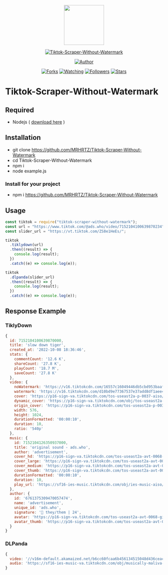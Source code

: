 <p align="center">
<img src="https://raw.githubusercontent.com/MRHRTZ/Tiktok-Scraper-Without-Watermark/main/src/media/ttk.webp" width="128" height="128"/>
</p>
<p align="center">
<a href="#"><img title="Tiktok-Scraper-Without-Watermark" src="https://img.shields.io/static/v1?label=package&message=Tiktok-Scraper-Without-Watermark&color=lightred"></a>
</p>
<p align="center">
<a href="https://github.com/MRHRTZ"><img title="Author" src="https://img.shields.io/badge/Author-MRHRTZ-red.svg?style=for-the-badge&logo=github"></a>
</p>
<p align="center">
<a href="https://github.com/MRHRTZ/Tiktok-Scraper-Without-Watermark/network/members"><img title="Forks" src="https://img.shields.io/github/forks/MRHRTZ/Tiktok-Scraper-Without-Watermark?color=red&style=flat-square"></a>
<a href="https://github.com/MRHRTZ/Tiktok-Scraper-Without-Watermark/watchers"><img title="Watching" src="https://img.shields.io/github/watchers/MRHRTZ/Tiktok-Scraper-Without-Watermark?label=Watchers&color=blue&style=flat-square"></a>
<a href="https://github.com/MRHRTZ/Tiktok-Scraper-Without-Watermark"><img title="Followers" src="https://img.shields.io/github/followers/MRHRTZ?color=blue&style=flat-square"></a>
<a href="https://github.com/MRHRTZ/Tiktok-Scraper-Without-Watermark/stargazers/"><img title="Stars" src="https://img.shields.io/github/stars/MRHRTZ/Tiktok-Scraper-Without-Watermark?color=red&style=flat-square"></a>
</p>

# Tiktok-Scraper-Without-Watermark

## Required

- Nodejs ( <a href="https://nodejs.org/en/download">download here</a> )

## Installation

- git clone https://github.com/MRHRTZ/Tiktok-Scraper-Without-Watermark
- cd Tiktok-Scraper-Without-Watermark
- npm i
- node example.js

### Install for your project

- npm i https://github.com/MRHRTZ/Tiktok-Scraper-Without-Watermark

## Usage

```javascript
const tiktok = require("tiktok-scraper-without-watermark");
const url = "https://www.tiktok.com/@ads.who/video/7152104100639870234";
const slider_url = "https://vt.tiktok.com/ZS8e1HeEs/";

tiktok
  .tiklydown(url)
  .then((result) => {
    console.log(result);
  })
  .catch((e) => console.log(e));

tiktok
  .dlpanda(slider_url)
  .then((result) => {
    console.log(result);
  })
  .catch((e) => console.log(e));
```

## Response Example

### TiklyDown

```javascript
{
  id: 7152104100639870000,
  title: 'slow down tiger',
  created_at: '2022-10-08 18:36:46',
  stats: {
    commentCount: '12.6 K',
    shareCount: '27.8 K',
    playCount: '18.7 M',
    saveCount: '27.8 K'
  },
  video: {
    noWatermark: 'https://v16.tiktokcdn.com/16557c16049446db5cbd953baaf456cf/63860d88/video/tos/useast2a/tos-useast2a-pve-0037-aiso/94367a4561f1468e90e03d360ed671d3/?a=1180&ch=0&cr=3&dr=0&lr=all&cd=0%7C0%7C0%7C3&cv=1&br=2818&bt=1409&cs=0&ds=6&ft=KLrRMzm8m6o0PDOcdEMaQ9j3QwS6JE.C0&mime_type=video_mp4&qs=0&rc=Ojk5Zzo6N2VmZzlkNDQ0NUBpM3M1bTw6ZjhwZzMzZjgzM0AzLi01YDUxNjAxMTIwNDFhYSMzYXIwcjRnLi1gLS1kL2Nzcw%3D%3D&l=20221129074740010223077169270CE688&btag=80000&cc=2',
    watermark: 'https://v16.tiktokcdn.com/d10bd9e77367537e37add8df1aee461c/63860d88/video/tos/useast2a/tos-useast2a-pve-0037c001-aiso/87b615d3cd234ca5ae7ebae99e3c9e1c/?a=1180&ch=0&cr=3&dr=0&lr=all&cd=0%7C0%7C0%7C3&cv=1&br=2064&bt=1032&cs=0&ds=6&ft=KLrRMzm8m6o0PDOcdEMaQ9j3QwS6JE.C0&mime_type=video_mp4&qs=11&rc=OTc5ZTY0O2VkNGgzZzo1ZUBpM3M1bTw6ZjhwZzMzZjgzM0A0MF8vLjAyXi8xMjJeYjYwYSMzYXIwcjRnLi1gLS1kL2Nzcw%3D%3D&l=20221129074740010223077169270CE688&btag=80000&cc=2',
    cover: 'https://p16-sign-va.tiktokcdn.com/tos-useast2a-p-0037-aiso/bf8174a76ef04c24a4f55654cbc7b2f2~noop.image?x-expires=1669791600&x-signature=dmddtVdnCcnUZO4UUIwmAodQp2c%3D&s=FEED&se=false&sh=&sc=cover&l=20221129074740010223077169270CE688',
    dynamic_cover: 'https://p16-sign-va.tiktokcdn.com/obj/tos-useast2a-p-0037-aiso/31f59f043778417ea0c2b2c2892a178c_1665229008?x-expires=1669791600&x-signature=448D6ExkaDv4qVZFCtMVz1KxWc0%3D&s=FEED&se=false&sh=&sc=dynamic_cover&l=20221129074740010223077169270CE688',
    origin_cover: 'https://p16-sign-va.tiktokcdn.com/tos-useast2a-p-0037-aiso/fa054bf0fcd44409a7f810cbee854228_1665229008~tplv-tiktokx-360p.webp?x-expires=1669791600&x-signature=S2xzyIMwP9i%2FL0AjHgKpi3Xc9wQ%3D&s=FEED&se=false&sh=&sc=feed_cover&l=20221129074740010223077169270CE688',
    width: 576,
    height: 1024,
    durationFormatted: '00:00:10',
    duration: 10,
    ratio: '540p'
  },
  music: {
    id: 7152104126350937000,
    title: 'original sound - ads.who',
    author: 'advertisement',
    cover_hd: 'https://p16-sign-va.tiktokcdn.com/tos-useast2a-avt-0068-giso/beb1b3a7b0e17398b9c2cb6556f2ef7c~c5_1080x1080.webp?x-expires=1669791600&x-signature=YwY3THFHdgVgN1rBg9vp1463oxE%3D',
    cover_large: 'https://p16-sign-va.tiktokcdn.com/tos-useast2a-avt-0068-giso/beb1b3a7b0e17398b9c2cb6556f2ef7c~c5_1080x1080.webp?x-expires=1669791600&x-signature=YwY3THFHdgVgN1rBg9vp1463oxE%3D',
    cover_medium: 'https://p16-sign-va.tiktokcdn.com/tos-useast2a-avt-0068-giso/beb1b3a7b0e17398b9c2cb6556f2ef7c~c5_720x720.webp?x-expires=1669791600&x-signature=%2BslmkyJKFYlq8h303Q4A1Sa3iY4%3D',
    cover_thumb: 'https://p16-sign-va.tiktokcdn.com/tos-useast2a-avt-0068-giso/beb1b3a7b0e17398b9c2cb6556f2ef7c~c5_100x100.webp?x-expires=1669791600&x-signature=%2Bw3ZrU%2BM70kXaz0Iml5yCXMSVTk%3D',
    durationFormatted: '00:00:10',
    duration: 10,
    play_url: 'https://sf16-ies-music.tiktokcdn.com/obj/ies-music-aiso/7152108529230547739.mp3'
  },
  author: {
    id: '6761375309470057474',
    name: 'advertisement',
    unique_id: 'ads.who',
    signature: '🏹 they/them | 24',
    avatar: 'https://p16-sign-va.tiktokcdn.com/tos-useast2a-avt-0068-giso/beb1b3a7b0e17398b9c2cb6556f2ef7c~c5_720x720.webp?x-expires=1669791600&x-signature=%2BslmkyJKFYlq8h303Q4A1Sa3iY4%3D',
    avatar_thumb: 'https://p16-sign-va.tiktokcdn.com/tos-useast2a-avt-0068-giso/beb1b3a7b0e17398b9c2cb6556f2ef7c~c5_100x100.webp?x-expires=1669791600&x-signature=%2Bw3ZrU%2BM70kXaz0Iml5yCXMSVTk%3D'
  }
}
```

### DLPanda

```javascript
{
  video: '//v16m-default.akamaized.net/b6cc60fcaa6b456134515048d436ceac/65c3cc74/video/tos/useast2a/tos-useast2a-ve-0068c001/oYAYZNBBzXRSyE3BM0EPAqM7iQUsoDQjydiKI/?a=0&amp;ch=0&amp;cr=0&amp;dr=0&amp;lr=all&amp;cd=0%7C0%7C0%7C0&amp;cv=1&amp;br=1812&amp;bt=906&amp;bti=OHYpOTY0Zik3OjlmOm01MzE6ZDQ0MDo%3D&amp;cs=0&amp;ds=6&amp;ft=XE5bCqT0mmjPD125XGmR3wUgPIMtMeF~O5&amp;mime_type=video_mp4&amp;qs=0&amp;rc=Z2hnNTk3NDhlaGQ1Zjk7ZUBpM21rcXU5cjNtcDMzNzczM0AwYDUzMi1eXl8xMy9gMC9jYSMyYzYuMmQ0MTNgLS1kMTZzcw%3D%3D&amp;l=202402071230571E29CD87463423A9CB17&amp;btag=e00088000',
  audio: 'https://sf16-ies-music-va.tiktokcdn.com/obj/musically-maliva-obj/7316898531014118150.mp3'
}
```
